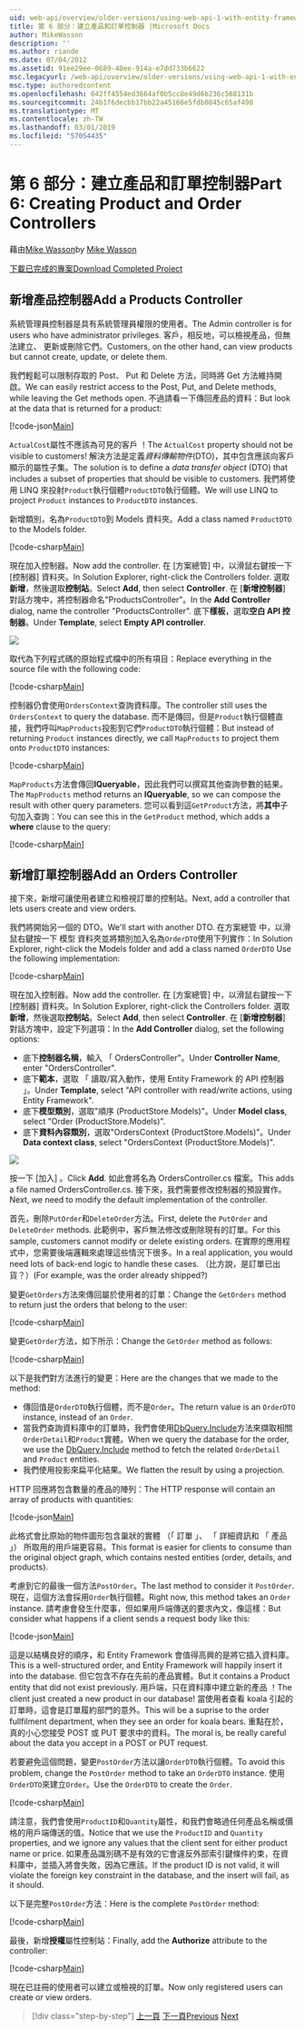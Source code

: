 ```yaml
---
uid: web-api/overview/older-versions/using-web-api-1-with-entity-framework-5/using-web-api-with-entity-framework-part-6
title: 第 6 部分：建立產品和訂單控制器 |Microsoft Docs
author: MikeWasson
description: ''
ms.author: riande
ms.date: 07/04/2012
ms.assetid: 91ee29ee-0689-40ee-914a-e7dd733b6622
msc.legacyurl: /web-api/overview/older-versions/using-web-api-1-with-entity-framework-5/using-web-api-with-entity-framework-part-6
msc.type: authoredcontent
ms.openlocfilehash: 642ff4554ed3664af0b5cc8e49d6b236c568131b
ms.sourcegitcommit: 24b1f6decbb17bb22a45166e5fdb0845c65af498
ms.translationtype: MT
ms.contentlocale: zh-TW
ms.lasthandoff: 03/01/2019
ms.locfileid: "57054435"
---
```

<a name="part-6-creating-product-and-order-controllers"></a><span data-ttu-id="cf69a-102">第 6 部分：建立產品和訂單控制器</span><span class="sxs-lookup"><span data-stu-id="cf69a-102">Part 6: Creating Product and Order Controllers</span></span>
====================
<span data-ttu-id="cf69a-103">藉由[Mike Wasson](https://github.com/MikeWasson)</span><span class="sxs-lookup"><span data-stu-id="cf69a-103">by [Mike Wasson](https://github.com/MikeWasson)</span></span>

[<span data-ttu-id="cf69a-104">下載已完成的專案</span><span class="sxs-lookup"><span data-stu-id="cf69a-104">Download Completed Project</span></span>](http://code.msdn.microsoft.com/ASP-NET-Web-API-with-afa30545)

## <a name="add-a-products-controller"></a><span data-ttu-id="cf69a-105">新增產品控制器</span><span class="sxs-lookup"><span data-stu-id="cf69a-105">Add a Products Controller</span></span>

<span data-ttu-id="cf69a-106">系統管理員控制器是具有系統管理員權限的使用者。</span><span class="sxs-lookup"><span data-stu-id="cf69a-106">The Admin controller is for users who have administrator privileges.</span></span> <span data-ttu-id="cf69a-107">客戶，相反地，可以檢視產品，但無法建立、 更新或刪除它們。</span><span class="sxs-lookup"><span data-stu-id="cf69a-107">Customers, on the other hand, can view products but cannot create, update, or delete them.</span></span>

<span data-ttu-id="cf69a-108">我們輕鬆可以限制存取的 Post、 Put 和 Delete 方法，同時將 Get 方法維持開啟。</span><span class="sxs-lookup"><span data-stu-id="cf69a-108">We can easily restrict access to the Post, Put, and Delete methods, while leaving the Get methods open.</span></span> <span data-ttu-id="cf69a-109">不過請看一下傳回產品的資料：</span><span class="sxs-lookup"><span data-stu-id="cf69a-109">But look at the data that is returned for a product:</span></span>

[!code-json[Main](using-web-api-with-entity-framework-part-6/samples/sample1.json?highlight=1)]

<span data-ttu-id="cf69a-110">`ActualCost`屬性不應該為可見的客戶 ！</span><span class="sxs-lookup"><span data-stu-id="cf69a-110">The `ActualCost` property should not be visible to customers!</span></span> <span data-ttu-id="cf69a-111">解決方法是定義*資料傳輸物件*(DTO)，其中包含應該向客戶顯示的屬性子集。</span><span class="sxs-lookup"><span data-stu-id="cf69a-111">The solution is to define a *data transfer object* (DTO) that includes a subset of properties that should be visible to customers.</span></span> <span data-ttu-id="cf69a-112">我們將使用 LINQ 來投射`Product`執行個體`ProductDTO`執行個體。</span><span class="sxs-lookup"><span data-stu-id="cf69a-112">We will use LINQ to project `Product` instances to `ProductDTO` instances.</span></span>

<span data-ttu-id="cf69a-113">新增類別，名為`ProductDTO`到 Models 資料夾。</span><span class="sxs-lookup"><span data-stu-id="cf69a-113">Add a class named `ProductDTO` to the Models folder.</span></span>

[!code-csharp[Main](using-web-api-with-entity-framework-part-6/samples/sample2.cs)]

<span data-ttu-id="cf69a-114">現在加入控制器。</span><span class="sxs-lookup"><span data-stu-id="cf69a-114">Now add the controller.</span></span> <span data-ttu-id="cf69a-115">在 [方案總管] 中，以滑鼠右鍵按一下 [控制器] 資料夾。</span><span class="sxs-lookup"><span data-stu-id="cf69a-115">In Solution Explorer, right-click the Controllers folder.</span></span> <span data-ttu-id="cf69a-116">選取 **新增**，然後選取**控制站**。</span><span class="sxs-lookup"><span data-stu-id="cf69a-116">Select **Add**, then select **Controller**.</span></span> <span data-ttu-id="cf69a-117">在 [**新增控制器**] 對話方塊中，將控制器命名&quot;ProductsController&quot;。</span><span class="sxs-lookup"><span data-stu-id="cf69a-117">In the **Add Controller** dialog, name the controller &quot;ProductsController&quot;.</span></span> <span data-ttu-id="cf69a-118">底下**樣板**，選取**空白 API 控制器**。</span><span class="sxs-lookup"><span data-stu-id="cf69a-118">Under **Template**, select **Empty API controller**.</span></span>

![](using-web-api-with-entity-framework-part-6/_static/image1.png)

<span data-ttu-id="cf69a-119">取代為下列程式碼的原始程式檔中的所有項目：</span><span class="sxs-lookup"><span data-stu-id="cf69a-119">Replace everything in the source file with the following code:</span></span>

[!code-csharp[Main](using-web-api-with-entity-framework-part-6/samples/sample3.cs)]

<span data-ttu-id="cf69a-120">控制器仍會使用`OrdersContext`查詢資料庫。</span><span class="sxs-lookup"><span data-stu-id="cf69a-120">The controller still uses the `OrdersContext` to query the database.</span></span> <span data-ttu-id="cf69a-121">而不是傳回，但是`Product`執行個體直接，我們呼叫`MapProducts`投影到它們`ProductDTO`執行個體：</span><span class="sxs-lookup"><span data-stu-id="cf69a-121">But instead of returning `Product` instances directly, we call `MapProducts` to project them onto `ProductDTO` instances:</span></span>

[!code-csharp[Main](using-web-api-with-entity-framework-part-6/samples/sample4.cs?highlight=1)]

<span data-ttu-id="cf69a-122">`MapProducts`方法會傳回**IQueryable**，因此我們可以撰寫其他查詢參數的結果。</span><span class="sxs-lookup"><span data-stu-id="cf69a-122">The `MapProducts` method returns an **IQueryable**, so we can compose the result with other query parameters.</span></span> <span data-ttu-id="cf69a-123">您可以看到這`GetProduct`方法，將**其中**子句加入查詢：</span><span class="sxs-lookup"><span data-stu-id="cf69a-123">You can see this in the `GetProduct` method, which adds a **where** clause to the query:</span></span>

[!code-csharp[Main](using-web-api-with-entity-framework-part-6/samples/sample5.cs?highlight=2)]

## <a name="add-an-orders-controller"></a><span data-ttu-id="cf69a-124">新增訂單控制器</span><span class="sxs-lookup"><span data-stu-id="cf69a-124">Add an Orders Controller</span></span>

<span data-ttu-id="cf69a-125">接下來，新增可讓使用者建立和檢視訂單的控制站。</span><span class="sxs-lookup"><span data-stu-id="cf69a-125">Next, add a controller that lets users create and view orders.</span></span>

<span data-ttu-id="cf69a-126">我們將開始另一個的 DTO。</span><span class="sxs-lookup"><span data-stu-id="cf69a-126">We'll start with another DTO.</span></span> <span data-ttu-id="cf69a-127">在方案總管 中，以滑鼠右鍵按一下 模型 資料夾並將類別加入名為`OrderDTO`使用下列實作：</span><span class="sxs-lookup"><span data-stu-id="cf69a-127">In Solution Explorer, right-click the Models folder and add a class named `OrderDTO` Use the following implementation:</span></span>

[!code-csharp[Main](using-web-api-with-entity-framework-part-6/samples/sample6.cs)]

<span data-ttu-id="cf69a-128">現在加入控制器。</span><span class="sxs-lookup"><span data-stu-id="cf69a-128">Now add the controller.</span></span> <span data-ttu-id="cf69a-129">在 [方案總管] 中，以滑鼠右鍵按一下 [控制器] 資料夾。</span><span class="sxs-lookup"><span data-stu-id="cf69a-129">In Solution Explorer, right-click the Controllers folder.</span></span> <span data-ttu-id="cf69a-130">選取 **新增**，然後選取**控制站**。</span><span class="sxs-lookup"><span data-stu-id="cf69a-130">Select **Add**, then select **Controller**.</span></span> <span data-ttu-id="cf69a-131">在 [**新增控制器**] 對話方塊中，設定下列選項：</span><span class="sxs-lookup"><span data-stu-id="cf69a-131">In the **Add Controller** dialog, set the following options:</span></span>

- <span data-ttu-id="cf69a-132">底下**控制器名稱**，輸入 「 OrdersController"。</span><span class="sxs-lookup"><span data-stu-id="cf69a-132">Under **Controller Name**, enter "OrdersController".</span></span>
- <span data-ttu-id="cf69a-133">底下**範本**，選取 「 讀取/寫入動作，使用 Entity Framework 的 API 控制器 」。</span><span class="sxs-lookup"><span data-stu-id="cf69a-133">Under **Template**, select "API controller with read/write actions, using Entity Framework".</span></span>
- <span data-ttu-id="cf69a-134">底下**模型類別**，選取&quot;順序 (ProductStore.Models)&quot;。</span><span class="sxs-lookup"><span data-stu-id="cf69a-134">Under **Model class**, select &quot;Order (ProductStore.Models)&quot;.</span></span>
- <span data-ttu-id="cf69a-135">底下**資料內容類別**，選取&quot;OrdersContext (ProductStore.Models)&quot;。</span><span class="sxs-lookup"><span data-stu-id="cf69a-135">Under **Data context class**, select &quot;OrdersContext (ProductStore.Models)&quot;.</span></span>

![](using-web-api-with-entity-framework-part-6/_static/image2.png)

<span data-ttu-id="cf69a-136">按一下 [加入] 。</span><span class="sxs-lookup"><span data-stu-id="cf69a-136">Click **Add**.</span></span> <span data-ttu-id="cf69a-137">如此會將名為 OrdersController.cs 檔案。</span><span class="sxs-lookup"><span data-stu-id="cf69a-137">This adds a file named OrdersController.cs.</span></span> <span data-ttu-id="cf69a-138">接下來，我們需要修改控制器的預設實作。</span><span class="sxs-lookup"><span data-stu-id="cf69a-138">Next, we need to modify the default implementation of the controller.</span></span>

<span data-ttu-id="cf69a-139">首先，刪除`PutOrder`和`DeleteOrder`方法。</span><span class="sxs-lookup"><span data-stu-id="cf69a-139">First, delete the `PutOrder` and `DeleteOrder` methods.</span></span> <span data-ttu-id="cf69a-140">此範例中，客戶無法修改或刪除現有的訂單。</span><span class="sxs-lookup"><span data-stu-id="cf69a-140">For this sample, customers cannot modify or delete existing orders.</span></span> <span data-ttu-id="cf69a-141">在實際的應用程式中，您需要後端邏輯來處理這些情況下很多。</span><span class="sxs-lookup"><span data-stu-id="cf69a-141">In a real application, you would need lots of back-end logic to handle these cases.</span></span> <span data-ttu-id="cf69a-142">（比方說，是訂單已出貨？）</span><span class="sxs-lookup"><span data-stu-id="cf69a-142">(For example, was the order already shipped?)</span></span>

<span data-ttu-id="cf69a-143">變更`GetOrders`方法來傳回屬於使用者的訂單：</span><span class="sxs-lookup"><span data-stu-id="cf69a-143">Change the `GetOrders` method to return just the orders that belong to the user:</span></span>

[!code-csharp[Main](using-web-api-with-entity-framework-part-6/samples/sample7.cs)]

<span data-ttu-id="cf69a-144">變更`GetOrder`方法，如下所示：</span><span class="sxs-lookup"><span data-stu-id="cf69a-144">Change the `GetOrder` method as follows:</span></span>

[!code-csharp[Main](using-web-api-with-entity-framework-part-6/samples/sample8.cs)]

<span data-ttu-id="cf69a-145">以下是我們對方法進行的變更：</span><span class="sxs-lookup"><span data-stu-id="cf69a-145">Here are the changes that we made to the method:</span></span>

- <span data-ttu-id="cf69a-146">傳回值是`OrderDTO`執行個體，而不是`Order`。</span><span class="sxs-lookup"><span data-stu-id="cf69a-146">The return value is an `OrderDTO` instance, instead of an `Order`.</span></span>
- <span data-ttu-id="cf69a-147">當我們查詢資料庫中的訂單時，我們會使用[DbQuery.Include](https://msdn.microsoft.com/library/gg696395)方法來擷取相關`OrderDetail`和`Product`實體。</span><span class="sxs-lookup"><span data-stu-id="cf69a-147">When we query the database for the order, we use the [DbQuery.Include](https://msdn.microsoft.com/library/gg696395) method to fetch the related `OrderDetail` and `Product` entities.</span></span>
- <span data-ttu-id="cf69a-148">我們使用投影來扁平化結果。</span><span class="sxs-lookup"><span data-stu-id="cf69a-148">We flatten the result by using a projection.</span></span>

<span data-ttu-id="cf69a-149">HTTP 回應將包含數量的產品的陣列：</span><span class="sxs-lookup"><span data-stu-id="cf69a-149">The HTTP response will contain an array of products with quantities:</span></span>

[!code-json[Main](using-web-api-with-entity-framework-part-6/samples/sample9.json)]

<span data-ttu-id="cf69a-150">此格式會比原始的物件圖形包含巢狀的實體 （「 訂單 」、 「 詳細資訊和 「 產品 」） 所取用的用戶端更容易。</span><span class="sxs-lookup"><span data-stu-id="cf69a-150">This format is easier for clients to consume than the original object graph, which contains nested entities (order, details, and products).</span></span>

<span data-ttu-id="cf69a-151">考慮到它的最後一個方法`PostOrder`。</span><span class="sxs-lookup"><span data-stu-id="cf69a-151">The last method to consider it `PostOrder`.</span></span> <span data-ttu-id="cf69a-152">現在，這個方法會採用`Order`執行個體。</span><span class="sxs-lookup"><span data-stu-id="cf69a-152">Right now, this method takes an `Order` instance.</span></span> <span data-ttu-id="cf69a-153">請考慮會發生什麼事，但如果用戶端傳送的要求內文，像這樣：</span><span class="sxs-lookup"><span data-stu-id="cf69a-153">But consider what happens if a client sends a request body like this:</span></span>

[!code-json[Main](using-web-api-with-entity-framework-part-6/samples/sample10.json)]

<span data-ttu-id="cf69a-154">這是以結構良好的順序，和 Entity Framework 會值得高興的是將它插入資料庫。</span><span class="sxs-lookup"><span data-stu-id="cf69a-154">This is a well-structured order, and Entity Framework will happily insert it into the database.</span></span> <span data-ttu-id="cf69a-155">但它包含不存在先前的產品實體。</span><span class="sxs-lookup"><span data-stu-id="cf69a-155">But it contains a Product entity that did not exist previously.</span></span> <span data-ttu-id="cf69a-156">用戶端，只在資料庫中建立新的產品 ！</span><span class="sxs-lookup"><span data-stu-id="cf69a-156">The client just created a new product in our database!</span></span> <span data-ttu-id="cf69a-157">當使用者查看 koala 引起的訂單時，這會是訂單履約部門的意外。</span><span class="sxs-lookup"><span data-stu-id="cf69a-157">This will be a suprise to the order fullfilment department, when they see an order for koala bears.</span></span> <span data-ttu-id="cf69a-158">重點在於，真的小心您接受 POST 或 PUT 要求中的資料。</span><span class="sxs-lookup"><span data-stu-id="cf69a-158">The moral is, be really careful about the data you accept in a POST or PUT request.</span></span>

<span data-ttu-id="cf69a-159">若要避免這個問題，變更`PostOrder`方法以讓`OrderDTO`執行個體。</span><span class="sxs-lookup"><span data-stu-id="cf69a-159">To avoid this problem, change the `PostOrder` method to take an `OrderDTO` instance.</span></span> <span data-ttu-id="cf69a-160">使用`OrderDTO`來建立`Order`。</span><span class="sxs-lookup"><span data-stu-id="cf69a-160">Use the `OrderDTO` to create the `Order`.</span></span>

[!code-csharp[Main](using-web-api-with-entity-framework-part-6/samples/sample11.cs)]

<span data-ttu-id="cf69a-161">請注意，我們會使用`ProductID`和`Quantity`屬性，和我們會略過任何產品名稱或價格的用戶端傳送的值。</span><span class="sxs-lookup"><span data-stu-id="cf69a-161">Notice that we use the `ProductID` and `Quantity` properties, and we ignore any values that the client sent for either product name or price.</span></span> <span data-ttu-id="cf69a-162">如果產品識別碼不是有效的它會違反外部索引鍵條件約束，在資料庫中，並插入將會失敗，因為它應該。</span><span class="sxs-lookup"><span data-stu-id="cf69a-162">If the product ID is not valid, it will violate the foreign key constraint in the database, and the insert will fail, as it should.</span></span>

<span data-ttu-id="cf69a-163">以下是完整`PostOrder`方法：</span><span class="sxs-lookup"><span data-stu-id="cf69a-163">Here is the complete `PostOrder` method:</span></span>

[!code-csharp[Main](using-web-api-with-entity-framework-part-6/samples/sample12.cs)]

<span data-ttu-id="cf69a-164">最後，新增**授權**屬性控制站：</span><span class="sxs-lookup"><span data-stu-id="cf69a-164">Finally, add the **Authorize** attribute to the controller:</span></span>

[!code-csharp[Main](using-web-api-with-entity-framework-part-6/samples/sample13.cs)]

<span data-ttu-id="cf69a-165">現在已註冊的使用者可以建立或檢視的訂單。</span><span class="sxs-lookup"><span data-stu-id="cf69a-165">Now only registered users can create or view orders.</span></span>

> [!div class="step-by-step"]
> <span data-ttu-id="cf69a-166">[上一頁](using-web-api-with-entity-framework-part-5.md)
> [下一頁](using-web-api-with-entity-framework-part-7.md)</span><span class="sxs-lookup"><span data-stu-id="cf69a-166">[Previous](using-web-api-with-entity-framework-part-5.md)
[Next](using-web-api-with-entity-framework-part-7.md)</span></span>
